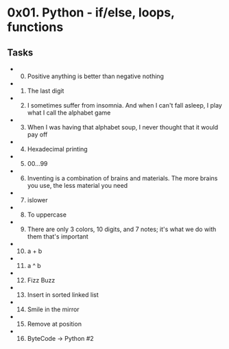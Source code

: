# 0x01. Python - if/else, loops, functions
## Tasks
* 0. Positive anything is better than negative nothing
* 1. The last digit
* 2. I sometimes suffer from insomnia. And when I can't fall asleep, I play what I call the alphabet game
* 3. When I was having that alphabet soup, I never thought that it would pay off
* 4. Hexadecimal printing
* 5. 00...99
* 6. Inventing is a combination of brains and materials. The more brains you use, the less material you need
* 7. islower
* 8. To uppercase
* 9. There are only 3 colors, 10 digits, and 7 notes; it's what we do with them that's important
* 10. a + b
* 11. a ^ b
* 12. Fizz Buzz
* 13. Insert in sorted linked list
* 14. Smile in the mirror
* 15. Remove at position
* 16. ByteCode -> Python #2
